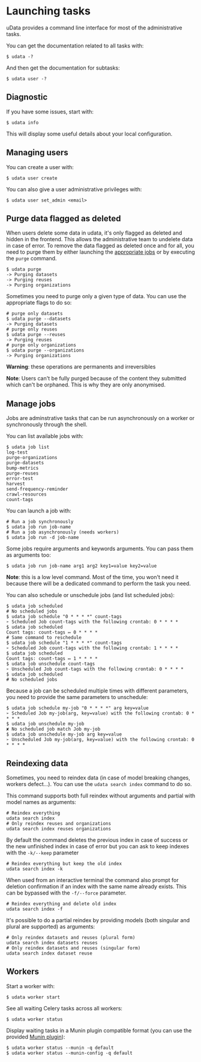# Launching tasks

uData provides a command line interface for most of the administrative tasks.

You can get the documentation related to all tasks with:

```shell
$ udata -?
```

And then get the documentation for subtasks:

```shell
$ udata user -?
```

## Diagnostic

If you have some issues, start with:

```shell
$ udata info
```

This will display some useful details about your local configuration.

## Managing users

You can create a user with:

```shell
$ udata user create
```

You can also give a user administrative privileges with:

```shell
$ udata user set_admin <email>
```

## Purge data flagged as deleted

When users delete some data in udata,
it's only flagged as deleted and hidden in the frontend.
This allows the administrative team to undelete data in case of error.
To remove the data flagged as deleted once and for all, you need to purge them by
either launching the [appropriate jobs](#manage-jobs) or by executing the `purge` command.

```shell
$ udata purge
-> Purging datasets
-> Purging reuses
-> Purging organizations
```

Sometimes you need to purge only a given type of data. You can use the appropriate flags to do so:

```shell
# purge only datasets
$ udata purge --datasets
-> Purging datasets
# purge only reuses
$ udata purge --reuses
-> Purging reuses
# purge only organizations
$ udata purge --organizations
-> Purging organizations
```

**Warning**: these operations are permanents and irreversibles

**Note**: Users can't be fully purged because of the content they submitted which can't be orphaned.
This is why they are only anonymised.


## Manage jobs

Jobs are adminstrative tasks that can be run asynchronously on a worker
or synchronously through the shell.

You can list available jobs with:

```shell
$ udata job list
log-test
purge-organizations
purge-datasets
bump-metrics
purge-reuses
error-test
harvest
send-frequency-reminder
crawl-resources
count-tags
```

You can launch a job with:

```shell
# Run a job synchronously
$ udata job run job-name
# Run a job asynchronously (needs workers)
$ udata job run -d job-name
```

Some jobs require arguments and keywords arguments.
You can pass them as arguments too:

```shell
$ udata job run job-name arg1 arg2 key1=value key2=value
```

**Note**: this is a low level command.
Most of the time, you won't need it because there will be a dedicated command
to perform the task you need.

You can also schedule or unschedule jobs (and list scheduled jobs):

```shell
$ udata job scheduled
# No scheduled jobs
$ udata job schedule "0 * * * *" count-tags
➢ Scheduled Job count-tags with the following crontab: 0 * * * *
$ udata job scheduled
Count tags: count-tags ↦ 0 * * * *
# Same command to reschedule
$ udata job schedule "1 * * * *" count-tags
➢ Scheduled Job count-tags with the following crontab: 1 * * * *
$ udata job scheduled
Count tags: count-tags ↦ 1 * * * *
$ udata job unschedule count-tags
➢ Unscheduled Job count-tags with the following crontab: 0 * * * *
$ udata job scheduled
# No scheduled jobs
```

Because a job can be scheduled multiple times with different parameters,
you need to provide the same parameters to unschedule:

```shell
$ udata job schedule my-job "0 * * * *" arg key=value
➢ Scheduled Job my-job(arg, key=value) with the following crontab: 0 * * * *
$ udata job unschedule my-job
✘ No scheduled job match Job my-job
$ udata job unschedule my-job arg key=value
➢ Unscheduled Job my-job(arg, key=value) with the following crontab: 0 * * * *
```

## Reindexing data

Sometimes, you need to reindex data (in case of model breaking changes, workers defect...).
You can use the `udata search index` command to do so.

This command supports both full reindex without arguments and partial with model names as arguments:

```shell
# Reindex everything
udata search index
# Only reindex reuses and organizations
udata search index reuses organizations
```

By default the command deletes the previous index in case of success or the new unfinished index in case of error but you can ask to keep indexes with the `-k/--keep` parameter

```shell
# Reindex everything but keep the old index
udata search index -k
```

When used from an interactive terminal the command also prompt for deletion confirmation if an index with the same name already exists. This can be bypassed with the `-f/--force` parameter.

```shell
# Reindex everything and delete old index
udata search index -f
```

It's possible to do a partial reindex by providing models (both singular and plural are supported) as arguments:

```shell
# Only reindex datasets and reuses (plural form)
udata search index datasets reuses
# Only reindex datasets and reuses (singular form)
udata search index dataset reuse
```

## Workers

Start a worker with:

```shell
$ udata worker start
```

See all waiting Celery tasks across all workers:

```shell
$ udata worker status
```

Display waiting tasks in a Munin plugin compatible format (you can use the provided [Munin plugin][munin-plugin]):

```shell
$ udata worker status --munin -q default
$ udata worker status --munin-config -q default
```

[munin-plugin]: https://github.com/etalab/munin-plugins/tree/master/udata-worker-status
